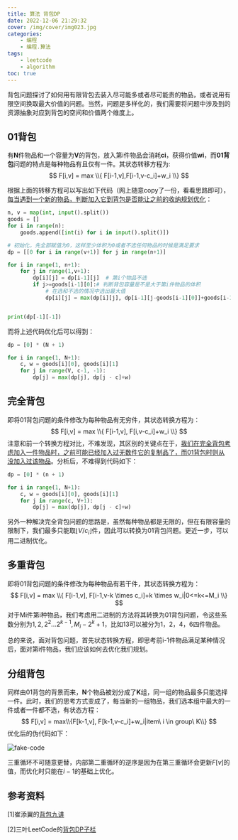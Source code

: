 ```yaml
---
title: 算法 背包DP
date: 2022-12-06 21:29:32
cover: /img/cover/img023.jpg
categories: 
    - 编程
    - 编程.算法
tags: 
    - leetcode 
    - algorithm
toc: true
---
```


背包问题探讨了如何用有限背包去装入尽可能多或者尽可能贵的物品，或者说用有限空间换取最大价值的问题。当然，问题是多样化的，我们需要将问题中涉及到的资源抽象对应到背包的空间和价值两个维度上。
<!--more-->

## 01背包

有**N**件物品和一个容量为**V**的背包，放入第i件物品会消耗**ci**，获得价值**wi**，而**01背包**问题的特点是每种物品有且仅有一件。其状态转移方程为:
$$
F[i,v] = max \\{ F[i-1,v],F[i-1,v-c_i]+w_i \\}
$$

根据上面的转移方程可以写出如下代码（网上随意copy了一份，看看思路即可），<u>每当遇到一个新的物品，判断加入它到背包是否能让之前的收纳规划优化</u>：

```python
n, v = map(int, input().split())
goods = []
for i in range(n):
    goods.append([int(i) for i in input().split()])

# 初始化，先全部赋值为0，这样至少体积为0或者不选任何物品的时候是满足要求  
dp = [[0 for i in range(v+1)] for j in range(n+1)]

for i in range(1, n+1):
    for j in range(1,v+1):
        dp[i][j] = dp[i-1][j]  # 第i个物品不选
        if j>=goods[i-1][0]:# 判断背包容量是不是大于第i件物品的体积
            # 在选和不选的情况中选出最大值
            dp[i][j] = max(dp[i][j], dp[i-1][j-goods[i-1][0]]+goods[i-1][1])


print(dp[-1][-1])

```

而将上述代码优化后可以得到：

```python
dp = [0] * (N + 1)

for i in range(1, N+1):
    c, w = goods[i][0], goods[i][1]
    for j in range(V, c-1, -1):
        dp[j] = max(dp[j], dp[j - c]+w)
```

## 完全背包

即将01背包问题的条件修改为每种物品有无穷件，其状态转换方程为：
$$
F[i,v] = max \\{ F[i-1,v], F[i,v-c_i]+w_i \\}
$$
注意和前一个转换方程对比，不难发现，其区别的关键点在于，<u>我们在完全背包考虑加入一件物品时，之前可能已经加入过无数件它的复制品了，而01背包时则从没加入过该物品</u>。分析后，不难得到代码如下：

```python
dp = [0] * (n + 1)

for i in range(1, N+1):
    c, w = goods[i][0], goods[i][1]
    for j in range(c, V+1):
        dp[j] = max(dp[j], dp[j - c]+w)
```

另外一种解决完全背包问题的思路是，虽然每种物品都是无限的，但在有限容量的限制下，我们最多只能取$\lfloor V/c_i \rfloor$件，因此可以转换为01背包问题。更近一步，可以用二进制优化。

## 多重背包

即将01背包问题的条件修改为每种物品有若干件，其状态转换方程为：
$$
F[i,v] = max \\{ F[i-1,v], F[i-1,v-k \times c_i]+k \times w_i|0<=k<=M_i \\}
$$
对于Mi件第i种物品，我们考虑用二进制的方法将其转换为01背包问题，令这些系数分别为$1,2,2^2 ...2^{k-1},M_i−2^k+1$，比如13可以被分为$1，2，4，6$四件物品。



总的来说，面对背包问题，首先状态转换方程，即思考前i-1件物品满足某种情况后，面对第i件物品，我们应该如何去优化我们规划。

## 分组背包

同样由01背包的背景而来，**N**个物品被划分成了**K**组，同一组的物品最多只能选择一件。此时，我们的思考方式变成了，每当新的一组物品，我们选本组中最大的一件或者一件都不选，有状态方程：
$$
F[i,v] = max\\{F[k-1,v], F[k-1,v-c_i]+w_i|item\ i \in group\ K\\}
$$
优化后的伪代码如下：

![fake-code](fake-code.png)

三重循环不可随意更替，内部第二重循环的逆序是因为在第三重循环会更新$F[v]$的值，而优化时只能在$i-1$的基础上优化。




## 参考资料

[1]崔添翼的[背包九讲](https://github.com/tianyicui/pack/blob/master/V2.pdf)

[2]三叶LeetCode的[背包DP子栏](https://github.com/SharingSource/LogicStack-LeetCode/wiki/背包-DP)
